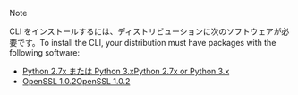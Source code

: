 > [!NOTE]
> <span data-ttu-id="3640d-101">CLI をインストールするには、ディストリビューションに次のソフトウェアが必要です。</span><span class="sxs-lookup"><span data-stu-id="3640d-101">To install the CLI, your distribution must have packages with the following software:</span></span>
> * [<span data-ttu-id="3640d-102">Python 2.7x または Python 3.x</span><span class="sxs-lookup"><span data-stu-id="3640d-102">Python 2.7x or Python 3.x</span></span>](https://ww.python.org/downloads/)
> * [<span data-ttu-id="3640d-103">OpenSSL 1.0.2</span><span class="sxs-lookup"><span data-stu-id="3640d-103">OpenSSL 1.0.2</span></span>](https://www.openssl.org/source/)
